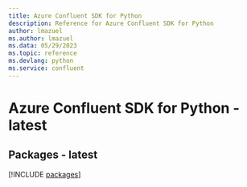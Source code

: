 ```yaml
---
title: Azure Confluent SDK for Python
description: Reference for Azure Confluent SDK for Python
author: lmazuel
ms.author: lmazuel
ms.data: 05/29/2023
ms.topic: reference
ms.devlang: python
ms.service: confluent
---
```

# Azure Confluent SDK for Python - latest
## Packages - latest
[!INCLUDE [packages](confluent-index.md)]